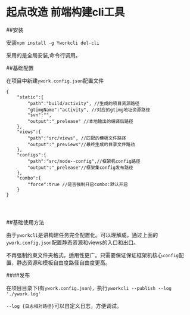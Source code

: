# 起点改造 前端构建cli工具


##安装

安装`npm install -g Yworkcli del-cli`

采用的是全局安装,命令行调用。

##基础配置

在项目中新建`ywork.config.json`配置文件


```
{
    "static":{
        "path":"build/activity", //生成的项目资源路径
        "gtimgName":"activity", //对应的gtimg地址资源路径
        "svn":"",
        "output":"_prelease" //本地输出的编译后路径
    },
    "views":{
        "path":"src/views", //匹配的模板文件路径
        "output":"_previews"//最终生成的目录文件路劲
    },
    "configs":{
        "path":"src/node--config",//框架机config路径
        "output":"_prelease"//框架集config发布路径
    },
    "combo":{
        "force":true //是否强制开启combo:默认开启
    }
}




```


##基础使用方法

由于`yworkcli`是讲构建任务完全配置化。可以理解成，通过上面的`ywork.config.json`配置静态资源和views的入口和出口。

不再强制约束文件夹格式，适用性更广。只需要保证保证框架机核心`config`配置，静态资源和模板自由度路径自由度更高。

####发布

在项目目录下(有`ywork.config.json`)，执行`yworkcli --publish --log './ywork.log'`

`--log {日志相对路径}`可以自定义日志，方便调试。



